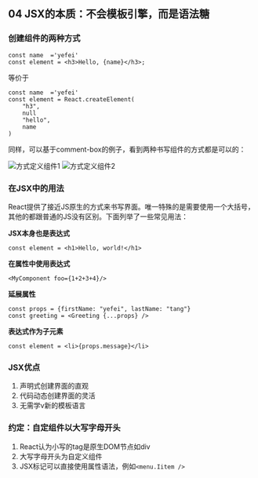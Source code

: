 ## 04 JSX的本质：不会模板引擎，而是语法糖

### 创建组件的两种方式

```
const name  ='yefei'
const element = <h3>Hello, {name}</h3>;
```

等价于

```
const name  ='yefei'
const element = React.createElement(
	"h3",
	null
	"hello",
	name
)
```

同样，可以基于comment-box的例子，看到两种书写组件的方式都是可以的：

![方式定义组件1](https://blog-1258030304.cos.ap-guangzhou.myqcloud.com/books/react-action/1st-way-to-write-component.jpeg)
![方式定义组件2](https://blog-1258030304.cos.ap-guangzhou.myqcloud.com/books/react-action/2nd-way-to-write-component.jpeg)

### 在JSX中的用法

React提供了接近JS原生的方式来书写界面。唯一特殊的是需要使用一个大括号，其他的都跟普通的JS没有区别。下面列举了一些常见用法：

**JSX本身也是表达式**

```
const element = <h1>Hello, world!</h1>
```
**在属性中使用表达式**

```
<MyComponent foo={1+2+3+4}/>
```
**延展属性**

```
const props = {firstName: "yefei", lastName: "tang"}
const greeting = <Greeting {...props} />
```
**表达式作为子元素**

```
const element = <li>{props.message}</li>
```

### JSX优点

1. 声明式创建界面的直观
2. 代码动态创建界面的灵活
3. 无需学v新的模板语言

### 约定：自定组件以大写字母开头

1. React认为小写的tag是原生DOM节点如div
2. 大写字母开头为自定义组件
3. JSX标记可以直接使用属性语法，例如`<menu.Iitem />`
